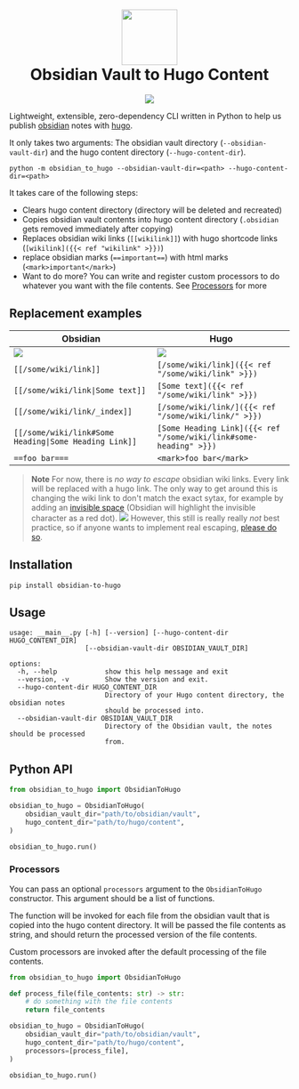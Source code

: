 <h1 align=center>
<img src=https://raw.githubusercontent.com/devidw/obsidian-to-hugo/master/img/gopher-obsidian.png width=100 height=100>
<br>
Obsidian Vault to Hugo Content
</h1>

<p align="center">
<a href="https://obsidian-to-hugo.wolf.gdn" target="_blank">
<img src="https://raw.githubusercontent.com/devidw/obsidian-to-hugo/master/img/demo.gif">
</a>
</p>

Lightweight, extensible, zero-dependency CLI written in Python to help us publish [obsidian](https://obsidian.md) notes with [hugo](https://gohugo.io). 

It only takes two arguments: The obsidian vault directory (`--obsidian-vault-dir`) and the hugo content directory (`--hugo-content-dir`).

```console
python -m obsidian_to_hugo --obsidian-vault-dir=<path> --hugo-content-dir=<path>
```

It takes care of the following steps:

- Clears hugo content directory (directory will be deleted and recreated)
- Copies obsidian vault contents into hugo content directory (`.obsidian` gets removed immediately after copying)
- Replaces obsidian wiki links (`[[wikilink]]`) with hugo shortcode links
  (`[wikilink]({{< ref "wikilink" >}})`)
- replace obsidian marks (`==important==`) with html marks (`<mark>important</mark>`)
- Want to do more? You can write and register custom processors to do whatever
  you want with the file contents. See [Processors](#processors) for more


## Replacement examples

| Obsidian | Hugo
| -------- | --------
| ![](https://raw.githubusercontent.com/devidw/obsidian-to-hugo/master/img/obsidian.png) | ![](https://raw.githubusercontent.com/devidw/obsidian-to-hugo/master/img/hugo.png)
| `[[/some/wiki/link]]` | `[/some/wiki/link]({{< ref "/some/wiki/link" >}})`
| `[[/some/wiki/link\|Some text]]` | `[Some text]({{< ref "/some/wiki/link" >}})`
| `[[/some/wiki/link/_index]]` | `[/some/wiki/link/]({{< ref "/some/wiki/link/" >}})`
| `[[/some/wiki/link#Some Heading\|Some Heading Link]]` | `[Some Heading Link]({{< ref "/some/wiki/link#some-heading" >}})`
| `==foo bar===` | `<mark>foo bar</mark>`

> **Note**
> For now, there is *no way to escape* obsidian wiki links. Every link
> will be replaced with a hugo link. The only way to get around this is changing
> the wiki link to don't match the exact sytax, for example by adding an
> [invisible space](https://en.wikipedia.org/wiki/Zero-width_space) (Obsidian will highlight the invisible character as a red dot).
> ![](https://raw.githubusercontent.com/devidw/obsidian-to-hugo/master/img/do-not-do-that.png)
> However, this still is really really *not* best
> practice, so if anyone wants to implement real escaping, [please do
> so](https://github.com/devidw/obsidian-to-hugo/pulls).


## Installation

```console
pip install obsidian-to-hugo
```


## Usage

```console
usage: __main__.py [-h] [--version] [--hugo-content-dir HUGO_CONTENT_DIR]
                   [--obsidian-vault-dir OBSIDIAN_VAULT_DIR]

options:
  -h, --help            show this help message and exit
  --version, -v         Show the version and exit.
  --hugo-content-dir HUGO_CONTENT_DIR
                        Directory of your Hugo content directory, the obsidian notes
                        should be processed into.
  --obsidian-vault-dir OBSIDIAN_VAULT_DIR
                        Directory of the Obsidian vault, the notes should be processed
                        from.
```

## Python API

```python
from obsidian_to_hugo import ObsidianToHugo

obsidian_to_hugo = ObsidianToHugo(
    obsidian_vault_dir="path/to/obsidian/vault",
    hugo_content_dir="path/to/hugo/content",
)

obsidian_to_hugo.run()
```

### Processors

You can pass an optional `processors` argument to the `ObsidianToHugo`
constructor. This argument should be a list of functions.

The function will be invoked for each file from the obsidian vault that is
copied into the hugo content directory. It will be passed the file contents
as string, and should return the processed version of the file contents.

Custom processors are invoked after the default processing of the file contents.

```python
from obsidian_to_hugo import ObsidianToHugo

def process_file(file_contents: str) -> str:
    # do something with the file contents
    return file_contents

obsidian_to_hugo = ObsidianToHugo(
    obsidian_vault_dir="path/to/obsidian/vault",
    hugo_content_dir="path/to/hugo/content",
    processors=[process_file],
)

obsidian_to_hugo.run()
```
